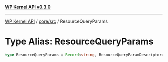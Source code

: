[**WP Kernel API v0.3.0**](../../../README.md)

---

[WP Kernel API](../../../README.md) / [core/src](../README.md) / ResourceQueryParams

# Type Alias: ResourceQueryParams

```ts
type ResourceQueryParams = Record<string, ResourceQueryParamDescriptor>;
```
